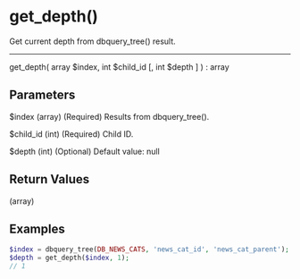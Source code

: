 # get_depth()

Get current depth from dbquery_tree() result.

---

get_depth( array $index, int $child_id [, int $depth ] ) : array

## Parameters

$index (array) (Required) Results from dbquery_tree().

$child_id (int) (Required) Child ID.

$depth (int) (Optional) Default value: null

## Return Values

(array)

## Examples

```php
$index = dbquery_tree(DB_NEWS_CATS, 'news_cat_id', 'news_cat_parent');
$depth = get_depth($index, 1);
// 1
```
